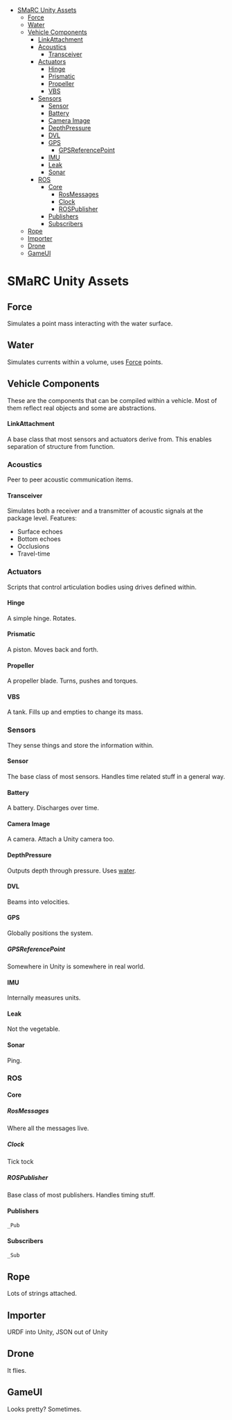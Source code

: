 - [SMaRC Unity Assets](#smarc-unity-assets)
  - [Force](#force)
  - [Water](#water)
  - [Vehicle Components](#vehicle-components)
      - [LinkAttachment](#linkattachment)
    - [Acoustics](#acoustics)
      - [Transceiver](#transceiver)
    - [Actuators](#actuators)
      - [Hinge](#hinge)
      - [Prismatic](#prismatic)
      - [Propeller](#propeller)
      - [VBS](#vbs)
    - [Sensors](#sensors)
      - [Sensor](#sensor)
      - [Battery](#battery)
      - [Camera Image](#camera-image)
      - [DepthPressure](#depthpressure)
      - [DVL](#dvl)
      - [GPS](#gps)
        - [GPSReferencePoint](#gpsreferencepoint)
      - [IMU](#imu)
      - [Leak](#leak)
      - [Sonar](#sonar)
    - [ROS](#ros)
      - [Core](#core)
        - [RosMessages](#rosmessages)
        - [Clock](#clock)
        - [ROSPublisher](#rospublisher)
      - [Publishers](#publishers)
      - [Subscribers](#subscribers)
  - [Rope](#rope)
  - [Importer](#importer)
  - [Drone](#drone)
  - [GameUI](#gameui)

# SMaRC Unity Assets

## Force
Simulates a point mass interacting with the water surface.

## Water
Simulates currents within a volume, uses [Force](#force) points.

## Vehicle Components
These are the components that can be compiled within a vehicle. Most of them reflect real objects and some are abstractions.

#### LinkAttachment
A base class that most sensors and actuators derive from. This enables separation of structure from function. 

### Acoustics
Peer to peer acoustic communication items.

#### Transceiver
Simulates both a receiver and a transmitter of acoustic signals at the package level. 
Features:
- Surface echoes
- Bottom echoes
- Occlusions
- Travel-time

### Actuators
Scripts that control articulation bodies using drives defined within.

#### Hinge
A simple hinge. Rotates.

#### Prismatic
A piston. Moves back and forth.

#### Propeller
A propeller blade. Turns, pushes and torques.

#### VBS
A tank. Fills up and empties to change its mass.

### Sensors
They sense things and store the information within.

#### Sensor
The base class of most sensors. Handles time related stuff in a general way.

#### Battery
A battery. Discharges over time.

#### Camera Image
A camera. Attach a Unity camera too.

#### DepthPressure
Outputs depth through pressure. Uses [water](#water).

#### DVL
Beams into velocities.

#### GPS
Globally positions the system. 

##### GPSReferencePoint
Somewhere in Unity is somewhere in real world.

#### IMU
Internally measures units.

#### Leak
Not the vegetable.

#### Sonar
Ping.


### ROS

#### Core

##### RosMessages
Where all the messages live.

##### Clock
Tick tock

##### ROSPublisher
Base class of most publishers. Handles timing stuff.

#### Publishers
`_Pub`

#### Subscribers
`_Sub`


## Rope
Lots of strings attached.

## Importer
URDF into Unity, JSON out of Unity

## Drone
It flies.

## GameUI
Looks pretty? Sometimes.
